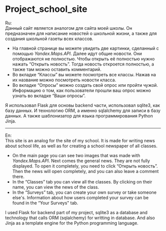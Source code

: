 # Project_school_site
Ru:<br>
Данный сайт является аналогом для сайта моей школы. Он предназначен для написание новостей о школьной жизни, а также для создания школьной газеты всех классов.
<ul><li>На главной странице вы можете увидеть две картинки, сделанный с помощью <em>Yandex.Maps.API</em>.
Далее идут общие новости. Они отображаются не полностью. Чтобы открыть её полностью нужно нажать “Открыть новость”.
Тогда новость откроется полностью, а также там можно оставить комментарий.</li>
<li>Во вкладке “Классы” вы можете посмотреть все классы. Нажав на их название можно посмотреть новости класса.</li>
<li>Во вкладке “Опросы” можно создать свой опрос или пройти чужой. Информацию о том, как пользователи прошли ваш опрос можно узнать во вкладке “Ваши опросы”.</li></ul>
Я использовал Flask для основы backend части, использовал sqlite3, как базу данных. И технологию ORM, а именно sqlalchemy для записи в базу данных. А также шаблонизатор для языка программирования Python Jinja.<br><hr>
En:<br>
This site is an analog for the site of my school. It is made for writing news about school life, as well as for creating a school newspaper of all classes.
<ul><li>On the main page you can see two images that was made with <em>Yandex.Maps.API</em>.
Next comes the general news. They are not fully displayed. To open it completely, you need to click “Открыть новость”.
Then the news will open completely, and you can also leave a comment there.</li>
<li>In the “Classes” tab you can view all the classes. By clicking on their name, you can view the news of the class.</li>
<li>In the “Surveys” tab, you can create your own survey or take someone else's. Information about how users completed your survey can be found in the “Your Surveys" tab.</li></ul>
I used Flask for backend part of my project, sqlite3 as a database and technology that calls ORM (sqlalchemy) for writting in database. And also Jinja as a template engine for the Python programming language.
